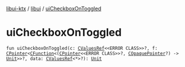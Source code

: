 [libui-ktx](../index.md) / [libui](index.md) / [uiCheckboxOnToggled](./ui-checkbox-on-toggled.md)

# uiCheckboxOnToggled

`fun uiCheckboxOnToggled(c: `[`CValuesRef`](../kotlinx.cinterop/-c-values-ref/index.md)`<<ERROR CLASS>>?, f: `[`CPointer`](../kotlinx.cinterop/-c-pointer/index.md)`<`[`CFunction`](../kotlinx.cinterop/-c-function/index.md)`<(`[`CPointer`](../kotlinx.cinterop/-c-pointer/index.md)`<<ERROR CLASS>>?, `[`COpaquePointer`](../kotlinx.cinterop/-c-opaque-pointer.md)`?) -> `[`Unit`](https://kotlinlang.org/api/latest/jvm/stdlib/kotlin/-unit/index.html)`>>?, data: `[`CValuesRef`](../kotlinx.cinterop/-c-values-ref/index.md)`<*>?): `[`Unit`](https://kotlinlang.org/api/latest/jvm/stdlib/kotlin/-unit/index.html)